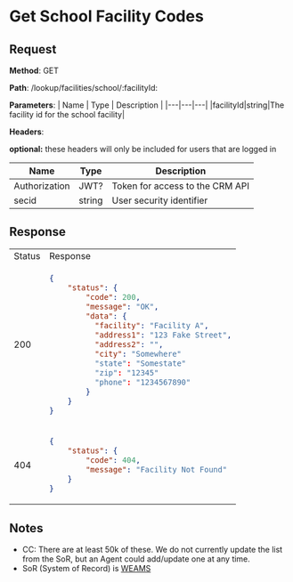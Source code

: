 # Get School Facility Codes

## Request

**Method**: GET

**Path**: /lookup/facilities/school/:facilityId:

**Parameters**:
| Name | Type | Description |
|---|---|---|
|facilityId|string|The facility id for the school facility|

**Headers**:

**optional:** these headers will only be included for users that are logged in

| Name | Type | Description |
|---|---|---|
|Authorization|JWT?|Token for access to the CRM API|
|secid|string|User security identifier|

## Response

<table>
<tr>
<td> Status </td> <td> Response </td>
</tr>
<tr>
<td> 200 </td>
<td>

```json
{ 
    "status": { 
        "code": 200, 
        "message": "OK", 
        "data": {
          "facility": "Facility A",
          "address1": "123 Fake Street",
          "address2": "",
          "city": "Somewhere"
          "state": "Somestate"
          "zip": "12345"
          "phone": "1234567890"
        }
    }
}
```

</td>
</tr>
<tr>
<td> 404 </td>
<td>

```json
{ 
    "status": { 
        "code": 404, 
        "message": "Facility Not Found"
    }
}
```

</td>
</tr>
</table>

## Notes

* CC: There are at least 50k of these.  We do not currently update the list from the SoR, but an Agent could add/update one at any time.
* SoR (System of Record) is [WEAMS](https://www.va.gov/education/gi-bill-comparison-tool/)

